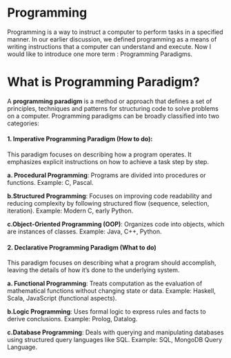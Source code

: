 # Programming

Programming is a way to instruct a computer to perform tasks in a specified manner. In our earlier discussion, we defined programming as a means of writing instructions that a computer can understand and execute. Now I would like to introduce one more term : Programming Paradigms.

# What is Programming Paradigm?

A **programming paradigm** is a method or approach that defines a set of principles, techniques and patterns for structuring code to solve problems on a computer. Programming paradigms can be broadly classified into two categories:

#### 1. Imperative Programming Paradigm (How to do): 
This paradigm focuses on describing how a program operates. It emphasizes explicit instructions on how to achieve a task step by step.

**a. Procedural Programming**: Programs are divided into procedures or functions.
Example: C, Pascal.

**b.Structured Programming**: Focuses on improving code readability and reducing complexity by following structured flow (sequence, selection, iteration).
Example: Modern C, early Python.

**c.Object-Oriented Programming (OOP)**: Organizes code into objects, which are instances of classes.
Example: Java, C++, Python.

#### 2. Declarative Programming Paradigm (What to do)
This paradigm focuses on describing what a program should accomplish, leaving the details of how it’s done to the underlying system.

**a. Functional Programming**: Treats computation as the evaluation of mathematical functions without changing state or data.
Example: Haskell, Scala, JavaScript (functional aspects).

**b.Logic Programming**: Uses formal logic to express rules and facts to derive conclusions.
Example: Prolog, Datalog.

**c.Database Programming**: Deals with querying and manipulating databases using structured query languages like SQL.
Example: SQL, MongoDB Query Language.
